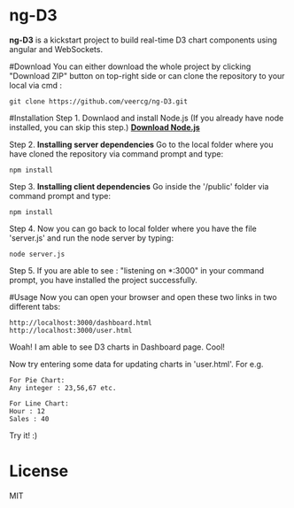 # ng-D3

**ng-D3** is a kickstart project to build real-time D3 chart components using angular and WebSockets.

#Download
You can either download the whole project by clicking "Download ZIP" button on top-right side or can clone the repository to your local via cmd :
```
git clone https://github.com/veercg/ng-D3.git
```

#Installation
Step 1. Downlaod and install Node.js (If you already have node installed, you can skip this step.) 
        [**Download Node.js**](https://nodejs.org/en/download/)
        
Step 2. **Installing server dependencies** Go to the local folder where you have cloned the repository via command prompt and type:
  ```
  npm install
  ```
Step 3. **Installing client dependencies** Go inside the '/public' folder via command prompt and type:
  ```
  npm install
  ```
Step 4. Now you can go back to local folder where you have the file 'server.js' and run the node server by typing:
  ```
  node server.js
  ```
Step 5. If you are able to see : "listening on *:3000" in your command prompt, you have installed the project successfully. 

#Usage
Now you can open your browser and open these two links in two different tabs:
```
http://localhost:3000/dashboard.html
http://localhost:3000/user.html
```
Woah! I am able to see D3 charts in Dashboard page. Cool!

Now try entering some data for updating charts in 'user.html'. 
For e.g.
```
For Pie Chart:
Any integer : 23,56,67 etc.

For Line Chart:
Hour : 12
Sales : 40
```

Try it! :)

# License
MIT
